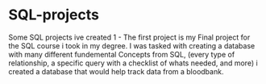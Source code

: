 # SQL-projects
Some SQL projects ive created
1 - The first project is my Final project for the SQL course i took in my degree. I was tasked with creating a database with many different fundemental Concepts from SQL, (every type of relationship, a specific query with a checklist of whats needed, and more)
i created a database that would help track data from a bloodbank.
